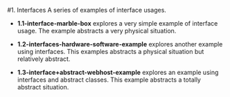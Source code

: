 #1. Interfaces
A series of examples of interface usages.

+ __1.1-interface-marble-box__ explores a very simple example of interface usage. The example abstracts a very physical situation.

+ __1.2-interfaces-hardware-software-example__ explores another example using interfaces. This examples abstracts a physical situation but relatively abstract.

+ __1.3-interface+abstract-webhost-example__ explores an example using interfaces and abstract classes. This example abstracts a totally abstract situation.
